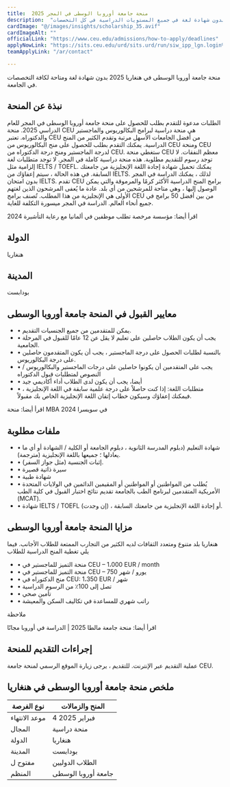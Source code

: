 ```yaml
---
title:  منحة جامعة أوروبا الوسطى في المجر 2025 
description:  "منحة ممولة بالكامل في منحة جامعة أوروبا الوسطى في هنغاريا بدون شهادة لغة في جميع المستويات الدراسية في كل التخصصات" 
cardImage: "@/images/insights/scholarship_35.avif" 
cardImageAlt: "" 
officialLink: "https://www.ceu.edu/admissions/how-to-apply/deadlines" 
applyNowLink: "https://sits.ceu.edu/urd/sits.urd/run/siw_ipp_lgn.login%3Fprocess=siw_ipp_app_crs" 
teamApplyLink: "/ar/contact"

---
```


منحة جامعة أوروبا الوسطى في هنغاريا 2025 بدون شهادة لغة ومتاحة لكافة التخصصات في الجامعة.

## نبذة عن المنحة

الطلبات مدعوة للتقدم بطلب للحصول على منحة جامعة أوروبا الوسطى في المجر للعام الدراسي 2025. منحة CEU هي منحة دراسية لبرامج البكالوريوس والماجستير والدكتوراه. تعتبر CEU من أفضل الجامعات الأسهل مرتبة وتقدم الكثير من المنح الدراسية. يمكنك التقدم بطلب للحصول على منح البكالوريوس من CEU ومنحة CEU لدرجة الماجستير ومنح درجة الدكتوراه من CEU. ستغطي منحة CEU معظم النفقات. لا توجد رسوم للتقديم مطلوبة. هذه منحة دراسية كاملة في المجر. لا توجد متطلبات لغة إلزامية مثل IELTS / TOEFL. يمكنك تحميل شهادة إجادة اللغة الإنجليزية من جامعتك السابقة. في هذه الحالة ، سيتم إعفاؤك من IELTS. لذلك ، يمكنك الدراسة في المجر بدون امتحان IELTS. تقدم CEU برامج المنح الدراسية الأكثر كرمًا والمرموقة والتي يمكن الوصول إليها ، وهي متاحة للمرشحين من أي بلد. عادة ما يُعفى المرشحون الذين لغتهم الأولى هي الإنجليزية من هذا المطلب. تُصنف برامج CEU من بين أفضل 50 برامج في جميع أنحاء العالم. الدراسة في المجر ميسورة التكلفة للغاية.

اقرأ أيضا: مؤسسة مرخصة تطلب موظفين في ألمانيا مع رعاية التأشيرة 2024

## الدولة

هنغاريا

## المدينة

بودابست

## معايير القبول في المنحة جامعة أوروبا الوسطى

- • يمكن للمتقدمين من جميع الجنسيات التقديم.
- • يجب أن يكون الطلاب حاصلين على تعليم لا يقل عن 12 عامًا للقبول في المرحلة الجامعية.
- • بالنسبة لطلبات الحصول على درجة الماجستير ، يجب أن يكون المتقدمون حاصلين على درجة البكالوريوس.
- • يجب على المتقدمين أن يكونوا حاصلين على درجات الماجستير والبكالوريوس / النصوص لمتطلبات قبول الدكتوراه
- • أيضا، يجب أن يكون لدى الطلاب أداء أكاديمي جيد
- • متطلبات اللغة: إذا كنت حاصلاً على درجة علمية سابقة في اللغة الإنجليزية ، فيمكنك إعفاؤك وسيكون خطاب إتقان اللغة الإنجليزية الخاص بك مقبولاً.

اقرأ أيضا: منحة MBA في سويسرا 2024

## ملفات مطلوبة

- • شهادة التعليم (دبلوم المدرسة الثانوية ، دبلوم الجامعة أو الكلية / الشهادة أو أي ما يعادلها ؛ جميعها باللغة الإنجليزية (مترجمة).
- • إثبات الجنسية (مثل جواز السفر).
- • سيرة ذاتية قصيرة
- • شهادة طبية
- • يُطلب من المواطنين أو المواطنين أو المقيمين الدائمين في الولايات المتحدة الأمريكية المتقدمين لبرنامج الطب بالجامعة تقديم نتائج اختبار القبول في كلية الطب (MCAT).
- • شهادة IELTS / TOEFL (إن وجدت) ، أو إجادة اللغة الإنجليزية من جامعتك السابقة.

## مزايا المنحة جامعة أوروبا الوسطى

هنغاريا بلد متنوع ومتعدد الثقافات لديه الكثير من التجارب الممتعة للطلاب الأجانب. فيما يلي تغطية المنح الدراسية للطلاب

- • منحة التميز للماجستير في CEU – 1،000 EUR / month
- • منحة التميز للماجستير في CEU – 750 يورو / شهر
- • منح الدكتوراه في CEU: 1،350 EUR / شهر
- • تصل إلى 100٪ من الرسوم الدراسية
- • تأمين صحي
- • راتب شهري للمساعدة في تكاليف السكن والمعيشة

ملاحظة

اقرأ أيضا: منحة جامعة مالطا 2025 | الدراسة في أوروبا مجانًا

## إجراءات التقديم للمنحة

عملية التقديم عبر الإنترنت. للتقديم ، يرجى زيارة الموقع الرسمي لمنحة جامعة CEU.

## ملخص منحة جامعة أوروبا الوسطى في هنغاريا

| نوع الفرصة | المنح والزمالات |
| --- | --- |
| موعد الانتهاء | 4 فبراير 2025 |
| المجال | منحة دراسية |
| الدولة | هنغاريا |
| المدينة | بودابست |
| مفتوح ل | الطلاب الدوليين |
| المنظم | جامعة أوروبا الوسطى |


